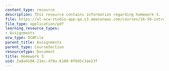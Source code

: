 ```yaml
---
content_type: resource
description: This resource contains information regarding homework 3.
file: https://ol-ocw-studio-app-qa.s3.amazonaws.com/courses/16-50-introduction-to-propulsion-systems-spring-2012/2a8a910621ec4f0a61000f695c3ae23f_MIT16_50S12_hw3.pdf
file_type: application/pdf
learning_resource_types:
- Assignments
ocw_type: OCWFile
parent_title: Assignments
parent_type: CourseSection
resourcetype: Document
title: Homework 3
uid: 2a8a9106-21ec-4f0a-6100-0f695c3ae23f
---
```

